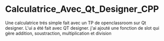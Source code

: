 # Calculatrice_Avec_Qt_Designer_CPP

Une calculatrice trés simple fait avec un TP de openclassroom sur Qt designer. L'ui a été fait avec QT designer. j'ai ajouté une fonction de slot qui gère addition, soustraction, 
multiplication et division
